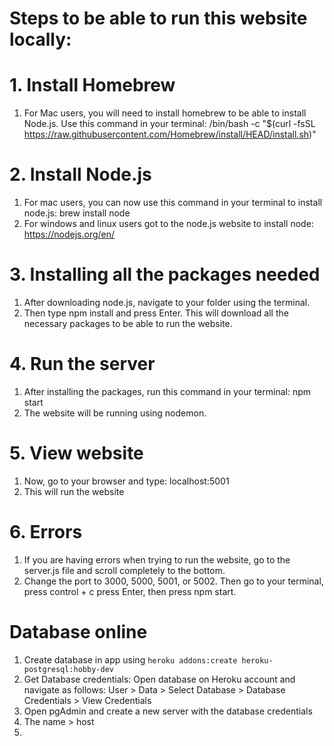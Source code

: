 # Steps to be able to run this website locally:

# 1. Install Homebrew
1. For Mac users, you will need to install homebrew to be able to install Node.js. Use this command in your terminal: /bin/bash -c "$(curl -fsSL https://raw.githubusercontent.com/Homebrew/install/HEAD/install.sh)"

# 2. Install Node.js
1. For mac users, you can now use this command in your terminal to install node.js: brew install node
2. For windows and linux users got to the node.js website to install node: https://nodejs.org/en/

# 3. Installing all the packages needed
1. After downloading node.js, navigate to your folder using the terminal.
2. Then type npm install and press Enter. This will download all the necessary packages to be able to run the website.
# 4. Run the server
1. After installing the packages, run this command in your terminal: npm start
2. The website will be running using nodemon.

# 5. View website
1. Now, go to your browser and type: localhost:5001
2. This will run the website

# 6. Errors
1. If you are having errors when trying to run the website, go to the server.js file and scroll completely to the bottom.
2. Change the port to 3000, 5000, 5001, or 5002. Then go to your terminal, press control + c press Enter, then press npm start.


# Database online
1. Create database in app using `heroku addons:create heroku-postgresql:hobby-dev`
2. Get Database credentials: 
Open database on Heroku account and navigate as follows:
User > Data > Select Database > Database Credentials > View Credentials
3. Open pgAdmin and create a new server with the database credentials
4. The name > host
5. 